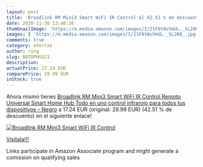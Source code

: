 ```yaml
---
layout: post
title: 'Broadlink RM Mini3 Smart WiFi IR Control al 42.51 % de descuento'
date: 2020-11-30 13:40:26
thumbnailImage: 'https://m.media-amazon.com/images/I/21F0tWvVmUL._SL200_.jpg'
images: [ 'https://m.media-amazon.com/images/I/21F0tWvVmUL._SL200_.jpg' ]
comments: true
category: ofertas
author: ring
slug: B07DPHG521
description:
actualPrice: 17.24 EUR
comparePrice: 29.99 EUR
inStock: true
---
```


Ahora mismo tienes [Broadlink RM Mini3 Smart WiFi IR Control Remoto Universal Smart Home Hub  Todo en uno control infrarojo para todos tus dispositivos – Negro](https://www.amazon.es/dp/B07DPHG521/?tag=tolees-21) a 17.24 EUR (original: 29.99 EUR) (42.51 %  de descuento) en el siguiente enlace!

[![Broadlink RM Mini3 Smart WiFi IR Control](https://m.media-amazon.com/images/I/21F0tWvVmUL._SL200_.jpg)](https://www.amazon.es/dp/B07DPHG521/?tag=tolees-21)

[Visítala!!!](https://www.amazon.es/dp/B07DPHG521/?tag=tolees-21)

Links participate in Amazon Associate program and might generate a comission on qualifying sales
